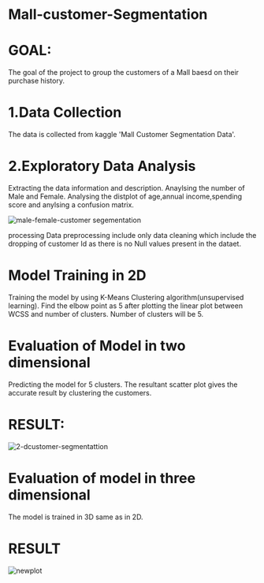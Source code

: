 # Mall-customer-Segmentation
# GOAL:
The goal of the project to group the customers of a Mall baesd on their purchase history.




# 1.Data Collection
The data is collected from kaggle 'Mall Customer Segmentation Data'.



# 2.Exploratory Data Analysis
Extracting the data information and description.
Anaylsing the number of Male and Female.
Analysing the distplot of age,annual income,spending score and anylsing a confusion matrix.


![male-female-customer segementation](https://github.com/tanuja-pathak/Mall-customer-Segmentation-PRODIGY_ML_02/assets/103842216/34569920-d4fd-4b6c-8207-865bcf507e84)

processing
Data preprocessing include only data cleaning which include the dropping of customer Id as there is no Null values present in the dataet.



# Model Training in 2D 
Training the model by using K-Means Clustering algorithm(unsupervised learning).
Find the elbow point as 5 after plotting the linear plot between WCSS and number of clusters. 
Number of clusters will be 5.


# Evaluation of Model in two dimensional


Predicting the model for 5 clusters.
The resultant scatter plot gives the accurate result by clustering the customers.



# RESULT:
![2-dcustomer-segmentattion](https://github.com/tanuja-pathak/Mall-customer-Segmentation-PRODIGY_ML_02/assets/103842216/aa212499-e57d-43ea-9970-3c172ce3ad55)

# Evaluation of model in three dimensional



The model is trained in 3D same as in 2D.


# RESULT
![newplot](https://github.com/tanuja-pathak/Mall-customer-Segmentation-PRODIGY_ML_02/assets/103842216/f3e6df32-aaec-4cf9-ac08-6fadac0a8bda)
